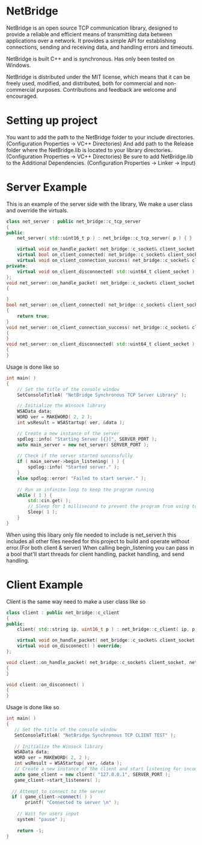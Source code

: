 # NetBridge
NetBridge is an open source TCP communication library, designed to provide a reliable and efficient means of transmitting data between applications over a network. It provides a simple API for establishing connections, sending and receiving data, and handling errors and timeouts.

NetBridge is built C++ and is synchronous. Has only been tested on Windows.

NetBridge is distributed under the MIT license, which means that it can be freely used, modified, and distributed, both for commercial and non-commercial purposes. Contributions and feedback are welcome and encouraged.

# Setting up project
You want to add the path to the NetBridge folder to your include directories. (Configuration Properties -> VC++ Directories)
And add path to the Release folder where the NetBridge.lib is located to your library directories. (Configuration Properties -> VC++ Directories)
Be sure to add NetBridge.lib to the Additional Dependencies. (Configuration Properties -> Linker -> Input)

# Server Example
This is an example of the server side with the library, We make a user class and override the virtuals.
```c++
class net_server : public net_bridge::c_tcp_server
{
public:
    net_server( std::uint16_t p ) : net_bridge::c_tcp_server( p ) { }

    virtual void on_handle_packet( net_bridge::c_socket& client_socket, net_bridge::c_packet& message ) override;
    virtual bool on_client_connected( net_bridge::c_socket& client_socket ) override;
    virtual void on_client_connection_success( net_bridge::c_socket& client_socket ) override;
private:
    virtual void on_client_disconnected( std::uint64_t client_socket ) override;
};
void net_server::on_handle_packet( net_bridge::c_socket& client_socket, net_bridge::c_packet& message )
{

}
bool net_server::on_client_connected( net_bridge::c_socket& client_socket )
{
    return true;
}
void net_server::on_client_connection_success( net_bridge::c_socket& client_socket )
{
}
void net_server::on_client_disconnected( std::uint64_t client_socket )
{
}
```
Usage is done like so
```cpp
int main( )
{
    // Set the title of the console window
    SetConsoleTitleA( "NetBridge Synchronous TCP Server Library" );

    // Initialize the Winsock library
    WSAData data;
    WORD ver = MAKEWORD( 2, 2 );
    int wsResult = WSAStartup( ver, &data );

    // Create a new instance of the server
    spdlog::info( "Starting Server [{}]", SERVER_PORT );
    auto main_server = new net_server( SERVER_PORT );
    
    // Check if the server started successfully
    if ( main_server->begin_listening( ) ) {
        spdlog::info( "Started server." );
    }
    else spdlog::error( "Failed to start server." );
   
    // Run an infinite loop to keep the program running
    while ( 1 ) {
        std::cin.get( );
        // Sleep for 1 millisecond to prevent the program from using too much CPU
        Sleep( 1 );
    }
}
```
When using this libary only file needed to include is net_server.h this includes all other files needed for this project to build and operate without error.(For both client & server)
When calling begin_listening you can pass in a bool that'll start threads for client handling, packet handling, and send handling.
# Client Example
Client is the same way need to make a user class like so
```cpp
class client : public net_bridge::c_client
{
public:
    client( std::string ip, uint16_t p ) : net_bridge::c_client( ip, p ) { }

    virtual void on_handle_packet( net_bridge::c_socket& client_socket, net_bridge::c_packet& message ) override;
    virtual void on_disconnect( ) override;
};

void client::on_handle_packet( net_bridge::c_socket& client_socket, net_bridge::c_packet& message )
{
}

void client::on_disconnect( )
{
}
```
Usage is done like so
```cpp
int main( )
{
   // Set the title of the console window
   SetConsoleTitleA( "NetBridge Synchronous TCP CLIENT TEST" );
   
   // Initialize the Winsock library
   WSAData data;
   WORD ver = MAKEWORD( 2, 2 );
   int wsResult = WSAStartup( ver, &data );
   // Create a new instance of the client and start listening for incoming data
   auto game_client = new client( "127.0.0.1", SERVER_PORT );
   game_client->start_listeners( );
  
  // Attempt to connect to the server
  if ( game_client->connect( ) )
       printf( "Connected to server \n" );
    
    // Wait for users input  
    system( "pause" );
    
    return -1;
}
```





